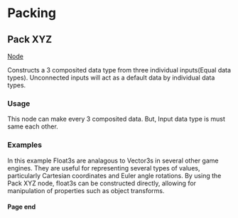 # Packing

<!-- panels:start -->
<!-- div:title-panel -->
## Pack XYZ

<!-- div:right-panel -->
[Node](../_template/nodes/Root/Operators/Packing/README.md#ProtoFlux.Runtimes.Execution.Nodes.Operators.Pack_Bool3 ':include')

<!-- div:left-panel -->
Constructs a 3 composited data type from three individual inputs(Equal data types). Unconnected inputs will act as a default data by individual data types.

### Usage

This node can make every 3 composited data. But, Input data type is must same each other.

### Examples

In this example Float3s are analagous to Vector3s in several other game engines. They are useful for representing several types of values, particularly Cartesian coordinates and Euler angle rotations. By using the Pack XYZ node, float3s can be constructed directly, allowing for manipulation of properties such as object transforms.
<!-- panels:end -->

#### Page end
